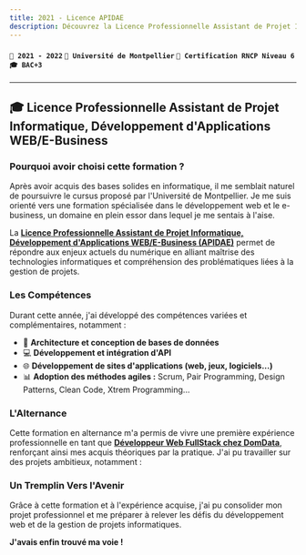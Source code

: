```yaml
---
title: 2021 - Licence APIDAE
description: Découvrez la Licence Professionnelle Assistant de Projet Informatique, Développement d'Applications WEB/E-Business (APIDAE) à l'Université de Montpellier.
---
```


#### `📅 2021 - 2022` `🏫 Université de Montpellier` `📜 Certification RNCP Niveau 6` `🎓 BAC+3`

---

## 🎓 Licence Professionnelle Assistant de Projet Informatique, Développement d'Applications WEB/E-Business

### Pourquoi avoir choisi cette formation ?

Après avoir acquis des bases solides en informatique, il me semblait naturel de poursuivre le cursus proposé par l'Université de Montpellier. Je me suis orienté vers une formation spécialisée dans le développement web et le e-business, un domaine en plein essor dans lequel je me sentais à l'aise.

La **[Licence Professionnelle Assistant de Projet Informatique, Développement d'Applications WEB/E-Business (APIDAE)](https://iut-montpellier-sete.edu.umontpellier.fr/files/2020/01/Fiche-de-formation-LP-APIDAE_R_V_2020.pdf)** permet de répondre aux enjeux actuels du numérique en alliant maîtrise des technologies informatiques et compréhension des problématiques liées à la gestion de projets.

### Les Compétences

Durant cette année, j'ai développé des compétences variées et complémentaires, notamment :

-   🧩 **Architecture et conception de bases de données**
-   💻 **Développement et intégration d'API**
-   🌐 **Développement de sites d'applications (web, jeux, logiciels...)**
-   📊 **Adoption des méthodes agiles :** Scrum, Pair Programming, Design Patterns, Clean Code, Xtrem Programming...

### L'Alternance

Cette formation en alternance m'a permis de vivre une première expérience professionnelle en tant que **[Développeur Web FullStack chez DomData](../../03-experiences/03-domdata/index.md)**, renforçant ainsi mes acquis théoriques par la pratique. J'ai pu travailler sur des projets ambitieux, notamment :

### Un Tremplin Vers l'Avenir

Grâce à cette formation et à l'expérience acquise, j'ai pu consolider mon projet professionnel et me préparer à relever les défis du développement web et de la gestion de projets informatiques.

**J'avais enfin trouvé ma voie !**
